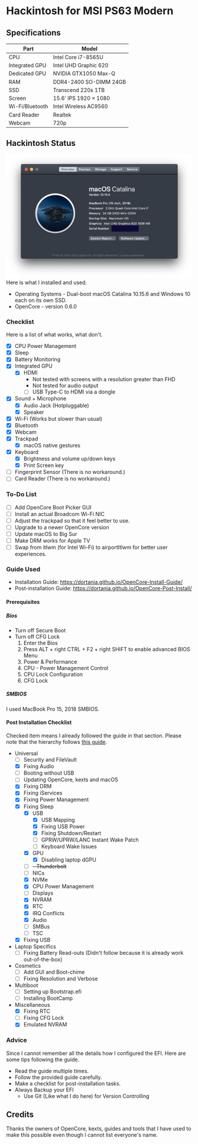 # Hackintosh for MSI PS63 Modern
## Specifications
| Part        | Model |
| ----------- | ----------- |
| CPU      | Intel Core i7-8565U       | 
| Integrated GPU   | Intel UHD Graphic 620        |
| Dedicated GPU   | NVIDIA GTX1050 Max-Q        |
| RAM   | DDR4-2400 SO-DIMM 24GB        |
| SSD   | Transcend 220s 1TB        |
| Screen   | 15.6' IPS 1920 × 1080         |
| Wi-Fi/Bluetooth   | Intel Wireless AC9560        |
| Card Reader   | Realtek        |
| Webcam   | 720p        |

## Hackintosh Status
![System Information of my laptop](./readme-assets/system-info.png)
Here is what I installed and used.
- Operating Systems - Dual-boot macOS Catalina 10.15.6 and Windows 10 each on its own SSD.
- OpenCore - version 0.6.0

### Checklist
Here is a list of what works, what don't.
- [x] CPU Power Management
- [x] Sleep
- [x] Battery Monitoring
- [x] Integrated GPU
    - [x] HDMI
        - Not tested with screens with a resolution greater than FHD
        - Not tested for audio output
        - [ ] USB Type-C to HDMI via a dongle 
- [x] Sound + Microphone
    - [x] Audio Jack (Hotpluggable)
    - [x] Speaker
- [x] Wi-Fi (Works but slower than usual)
- [x] Bluetooth
- [x] Webcam
- [x] Trackpad
    - [x] macOS native gestures
- [x] Keyboard
    - [x] Brightness and volume up/down keys
    - [x] Print Screen key
- [ ] Fingerprint Sensor (There is no workaround.)
- [ ] Card Reader (There is no workaround.)

### To-Do List
- [ ] Add OpenCore Boot Picker GUI
- [ ] Install an actual Broadcom Wi-Fi NIC
- [ ] Adjust the trackpad so that it feel better to use.
- [ ] Upgrade to a newer OpenCore version
- [ ] Update macOS to Big Sur
- [ ] Make DRM works for Apple TV
- [ ] Swap from itlwm (for Intel Wi-Fi) to airportItlwm for better user experiences.

### Guide Used
- Installation Guide: https://dortania.github.io/OpenCore-Install-Guide/
- Post-installation Guide: https://dortania.github.io/OpenCore-Post-Install/

#### Prerequisites
##### Bios
- Turn off Secure Boot
- Turn off CFG Lock
    1. Enter the Bios
    2. Press ALT + right CTRL + F2 + right SHIFT to enable advanced BIOS Menu
    3. Power & Performance
    4. CPU - Power Management Control
    5. CPU Lock Configuration
    6. CFG Lock

##### SMBIOS
I used MacBook Pro 15, 2018 SMBIOS.

#### Post Installation Checklist
Checked item means I already followed the guide in that section. Please note that the hierarchy follows [this guide](https://dortania.github.io/OpenCore-Post-Install/universal/sleep.html#audio).
- Universal
    - [ ] Security and FileVault
    - [x] Fixing Audio
    - [ ] Booting without USB
    - [ ] Updating OpenCore, kexts and macOS
    - [x] Fixing DRM
    - [x] Fixing iServices
    - [x] Fixing Power Management
    - [x] Fixing Sleep
        - [x] USB   
            - [x] USB Mapping
            - [x] Fixing USB Power
            - [x] Fixing Shutdown/Restart
            - [ ] GPRW/UPRW/LANC Instant Wake Patch
            - [ ] Keyboard Wake Issues
        - [x] GPU 
            - [x] Disabling laptop dGPU
        - [ ] ~~- Thunderbolt~~
        - [ ] NICs
        - [x] NVMe
        - [x] CPU Power Management
        - [ ] Displays
        - [x] NVRAM
        - [x] RTC
        - [x] IRQ Conflicts
        - [x] Audio
        - [ ] SMBus
        - [ ] TSC
    - [x] Fixing USB
- Laptop Specifics
    - [ ] Fixing Battery Read-outs (Didn't follow because it is already work out-of-the-box)
- Cosmetics
    - [ ] Add GUI and Boot-chime
    - [ ] Fixing Resolution and Verbose
- Multiboot
    - [ ] Setting up Bootstrap.efi
    - [ ] Installing BootCamp
- Miscellaneous
    - [x] Fixing RTC
    - [ ] Fixing CFG Lock
    - [x] Emulated NVRAM
### Advice
Since I cannot remember all the details how I configured the EFI. Here are some tips following the guide.
- Read the guide multiple times.
- Follow the provided guide carefully.
- Make a checklist for post-installation tasks.
- Always Backup your EFI
    - Use Git (Like what I do here) for Version Controlling

## Credits
Thanks the owners of OpenCore, kexts, guides and tools that I have used to make this possible even though I cannot list everyone's name.



